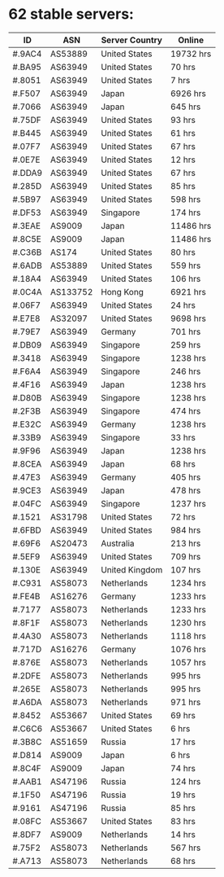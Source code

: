 # 62 stable servers:

| ID | ASN | Server Country | Online |
| ------ | ------ | ------ | ------ |
| #.9AC4 | AS53889 | United States | 19732 hrs |
| #.BA95 | AS63949 | United States | 70 hrs |
| #.8051 | AS63949 | United States | 7 hrs |
| #.F507 | AS63949 | Japan | 6926 hrs |
| #.7066 | AS63949 | Japan | 645 hrs |
| #.75DF | AS63949 | United States | 93 hrs |
| #.B445 | AS63949 | United States | 61 hrs |
| #.07F7 | AS63949 | United States | 67 hrs |
| #.0E7E | AS63949 | United States | 12 hrs |
| #.DDA9 | AS63949 | United States | 67 hrs |
| #.285D | AS63949 | United States | 85 hrs |
| #.5B97 | AS63949 | United States | 598 hrs |
| #.DF53 | AS63949 | Singapore | 174 hrs |
| #.3EAE | AS9009 | Japan | 11486 hrs |
| #.8C5E | AS9009 | Japan | 11486 hrs |
| #.C36B | AS174 | United States | 80 hrs |
| #.6ADB | AS53889 | United States | 559 hrs |
| #.18A4 | AS63949 | United States | 106 hrs |
| #.0C4A | AS133752 | Hong Kong | 6921 hrs |
| #.06F7 | AS63949 | United States | 24 hrs |
| #.E7E8 | AS32097 | United States | 9698 hrs |
| #.79E7 | AS63949 | Germany | 701 hrs |
| #.DB09 | AS63949 | Singapore | 259 hrs |
| #.3418 | AS63949 | Singapore | 1238 hrs |
| #.F6A4 | AS63949 | Singapore | 246 hrs |
| #.4F16 | AS63949 | Japan | 1238 hrs |
| #.D80B | AS63949 | Singapore | 1238 hrs |
| #.2F3B | AS63949 | Singapore | 474 hrs |
| #.E32C | AS63949 | Germany | 1238 hrs |
| #.33B9 | AS63949 | Singapore | 33 hrs |
| #.9F96 | AS63949 | Japan | 1238 hrs |
| #.8CEA | AS63949 | Japan | 68 hrs |
| #.47E3 | AS63949 | Germany | 405 hrs |
| #.9CE3 | AS63949 | Japan | 478 hrs |
| #.04FC | AS63949 | Singapore | 1237 hrs |
| #.1521 | AS31798 | United States | 72 hrs |
| #.6FBD | AS63949 | United States | 984 hrs |
| #.69F6 | AS20473 | Australia | 213 hrs |
| #.5EF9 | AS63949 | United States | 709 hrs |
| #.130E | AS63949 | United Kingdom | 107 hrs |
| #.C931 | AS58073 | Netherlands | 1234 hrs |
| #.FE4B | AS16276 | Germany | 1233 hrs |
| #.7177 | AS58073 | Netherlands | 1233 hrs |
| #.8F1F | AS58073 | Netherlands | 1230 hrs |
| #.4A30 | AS58073 | Netherlands | 1118 hrs |
| #.717D | AS16276 | Germany | 1076 hrs |
| #.876E | AS58073 | Netherlands | 1057 hrs |
| #.2DFE | AS58073 | Netherlands | 995 hrs |
| #.265E | AS58073 | Netherlands | 995 hrs |
| #.A6DA | AS58073 | Netherlands | 971 hrs |
| #.8452 | AS53667 | United States | 69 hrs |
| #.C6C6 | AS53667 | United States | 6 hrs |
| #.3B8C | AS51659 | Russia | 17 hrs |
| #.D814 | AS9009 | Japan | 6 hrs |
| #.8C4F | AS9009 | Japan | 74 hrs |
| #.AAB1 | AS47196 | Russia | 124 hrs |
| #.1F50 | AS47196 | Russia | 19 hrs |
| #.9161 | AS47196 | Russia | 85 hrs |
| #.08FC | AS53667 | United States | 83 hrs |
| #.8DF7 | AS9009 | Netherlands | 14 hrs |
| #.75F2 | AS58073 | Netherlands | 567 hrs |
| #.A713 | AS58073 | Netherlands | 68 hrs |

